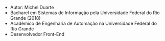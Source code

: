- Autor: Michel Duarte
- Bacharel em Sistemas de Informação pela Universidade Federal do Rio Grande (2018)
- Acadêmico de Engenharia de Automação na Universidade Federal do Rio Grande
- Desenvolvedor Front-End

<!---
micheld92/micheld92 is a ✨ special ✨ repository because its `README.md` (this file) appears on your GitHub profile.
You can click the Preview link to take a look at your changes.
--->
